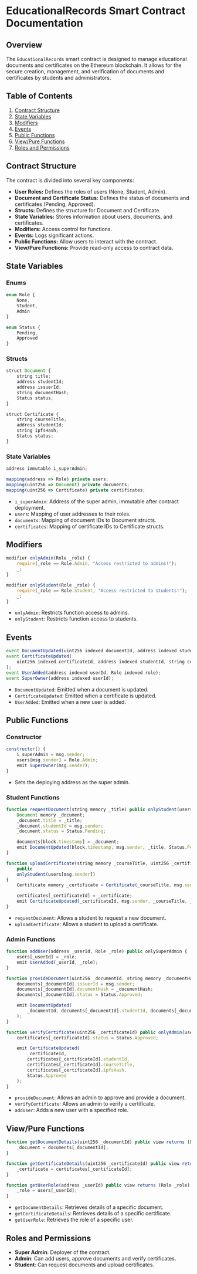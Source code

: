 # EducationalRecords Smart Contract Documentation

## Overview

The `EducationalRecords` smart contract is designed to manage educational documents and certificates on the Ethereum blockchain. It allows for the secure creation, management, and verification of documents and certificates by students and administrators.

## Table of Contents

1. [Contract Structure](#contract-structure)
2. [State Variables](#state-variables)
3. [Modifiers](#modifiers)
4. [Events](#events)
5. [Public Functions](#public-functions)
6. [View/Pure Functions](#viewpure-functions)
7. [Roles and Permissions](#roles-and-permissions)

## Contract Structure

The contract is divided into several key components:

- **User Roles:** Defines the roles of users (None, Student, Admin).
- **Document and Certificate Status:** Defines the status of documents and certificates (Pending, Approved).
- **Structs:** Defines the structure for Document and Certificate.
- **State Variables:** Stores information about users, documents, and certificates.
- **Modifiers:** Access control for functions.
- **Events:** Logs significant actions.
- **Public Functions:** Allow users to interact with the contract.
- **View/Pure Functions:** Provide read-only access to contract data.

## State Variables

### Enums

```js
enum Role {
    None,
    Student,
    Admin
}

enum Status {
    Pending,
    Approved
}
```

### Structs

```js
struct Document {
    string title;
    address studentId;
    address issuerId;
    string documentHash;
    Status status;
}

struct Certificate {
    string courseTitle;
    address studentId;
    string ipfsHash;
    Status status;
}
```

### State Variables

```js
address immutable i_superAdmin;

mapping(address => Role) private users;
mapping(uint256 => Document) private documents;
mapping(uint256 => Certificate) private certificates;
```

- `i_superAdmin`: Address of the super admin, immutable after contract deployment.
- `users`: Mapping of user addresses to their roles.
- `documents`: Mapping of document IDs to Document structs.
- `certificates`: Mapping of certificate IDs to Certificate structs.

## Modifiers

```js
modifier onlyAdmin(Role _role) {
    require(_role == Role.Admin, "Access restricted to admins!");
    _;
}

modifier onlyStudent(Role _role) {
    require(_role == Role.Student, "Access restricted to students!");
    _;
}
```

- `onlyAdmin`: Restricts function access to admins.
- `onlyStudent`: Restricts function access to students.

## Events

```js
event DocumentUpdated(uint256 indexed documentId, address indexed studentId, string title, Status status);
event CertificateUpdated(
    uint256 indexed certificateId, address indexed studentId, string courseTitle, string ipfsHash, Status status
);
event UserAdded(address indexed userId, Role indexed role);
event SuperOwner(address indexed userId);
```

- `DocumentUpdated`: Emitted when a document is updated.
- `CertificateUpdated`: Emitted when a certificate is updated.
- `UserAdded`: Emitted when a new user is added.

## Public Functions

### Constructor

```js
constructor() {
    i_superAdmin = msg.sender;
    users[msg.sender] = Role.Admin;
    emit SuperOwner(msg.sender);
}
```

- Sets the deploying address as the super admin.


### Student Functions

```js
function requestDocument(string memory _title) public onlyStudent(users[msg.sender]) {
    Document memory _document;
    _document.title = _title;
    _document.studentId = msg.sender;
    _document.status = Status.Pending;

    documents[block.timestamp] = _document;
    emit DocumentUpdated(block.timestamp, msg.sender, _title, Status.Pending);
}

function uploadCertificate(string memory _courseTitle, uint256 _certificateId, string memory _ipfsHash)
    public
    onlyStudent(users[msg.sender])
{
    Certificate memory _certificate = Certificate(_courseTitle, msg.sender, _ipfsHash, Status.Pending);

    certificates[_certificateId] = _certificate;
    emit CertificateUpdated(_certificateId, msg.sender, _courseTitle, _ipfsHash, Status.Pending);
}
```

- `requestDocument`: Allows a student to request a new document.
- `uploadCertificate`: Allows a student to upload a certificate.

### Admin Functions

```js
function addUser(address _userId, Role _role) public onlySuperAdmin {
    users[_userId] = _role;
    emit UserAdded(_userId, _role);
}

function provideDocument(uint256 _documentId, string memory _documentHash) public onlyAdmin(users[msg.sender]) {
    documents[_documentId].issuerId = msg.sender;
    documents[_documentId].documentHash = _documentHash;
    documents[_documentId].status = Status.Approved;

    emit DocumentUpdated(
        _documentId, documents[_documentId].studentId, documents[_documentId].title, Status.Approved
    );
}

function verifyCertificate(uint256 _certificateId) public onlyAdmin(users[msg.sender]) {
    certificates[_certificateId].status = Status.Approved;

    emit CertificateUpdated(
        _certificateId,
        certificates[_certificateId].studentId,
        certificates[_certificateId].courseTitle,
        certificates[_certificateId].ipfsHash,
        Status.Approved
    );
}
```

- `provideDocument`: Allows an admin to approve and provide a document.
- `verifyCertificate`: Allows an admin to verify a certificate.
- `addUser`: Adds a new user with a specified role.

## View/Pure Functions

```js
function getDocumentDetails(uint256 _documentId) public view returns (Document memory _document) {
    _document = documents[_documentId];
}

function getCertificateDetails(uint256 _certificateId) public view returns (Certificate memory _certificate) {
    _certificate = certificates[_certificateId];
}

function getUserRole(address _userId) public view returns (Role _role) {
    _role = users[_userId];
}
```

- `getDocumentDetails`: Retrieves details of a specific document.
- `getCertificateDetails`: Retrieves details of a specific certificate.
- `getUserRole`: Retrieves the role of a specific user.

## Roles and Permissions

- **Super Admin**: Deployer of the contract.
- **Admin**: Can add users, approve documents and verify certificates.
- **Student**: Can request documents and upload certificates.
